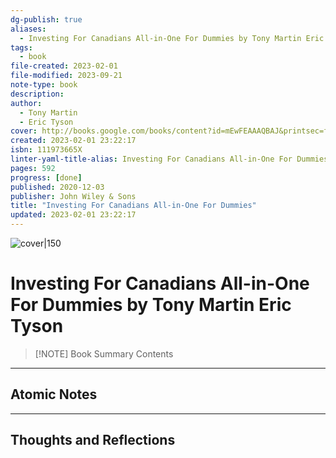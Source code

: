```yaml
---
dg-publish: true
aliases:
  - Investing For Canadians All-in-One For Dummies by Tony Martin Eric Tyson
tags:
  - book
file-created: 2023-02-01
file-modified: 2023-09-21
note-type: book 
description: 
author:
  - Tony Martin
  - Eric Tyson
cover: http://books.google.com/books/content?id=mEwFEAAAQBAJ&printsec=frontcover&img=1&zoom=1&edge=curl&source=gbs_api
created: 2023-02-01 23:22:17
isbn: 111973665X 
linter-yaml-title-alias: Investing For Canadians All-in-One For Dummies by Tony Martin Eric Tyson
pages: 592
progress: [done]
published: 2020-12-03
publisher: John Wiley & Sons
title: "Investing For Canadians All-in-One For Dummies"
updated: 2023-02-01 23:22:17
---
```


![cover|150](http://books.google.com/books/content?id=mEwFEAAAQBAJ&printsec=frontcover&img=1&zoom=1&edge=curl&source=gbs_api)

# Investing For Canadians All-in-One For Dummies by Tony Martin Eric Tyson

> [!NOTE] Book Summary
> Contents

---

## Atomic Notes

---

## Thoughts and Reflections
